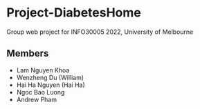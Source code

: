 # Project-DiabetesHome

Group web project for INFO30005 2022, University of Melbourne

## Members

- Lam Nguyen Khoa
- Wenzheng Du (William)
- Hai Ha Nguyen (Hai Ha)
- Ngoc Bao Luong
- Andrew Pham
